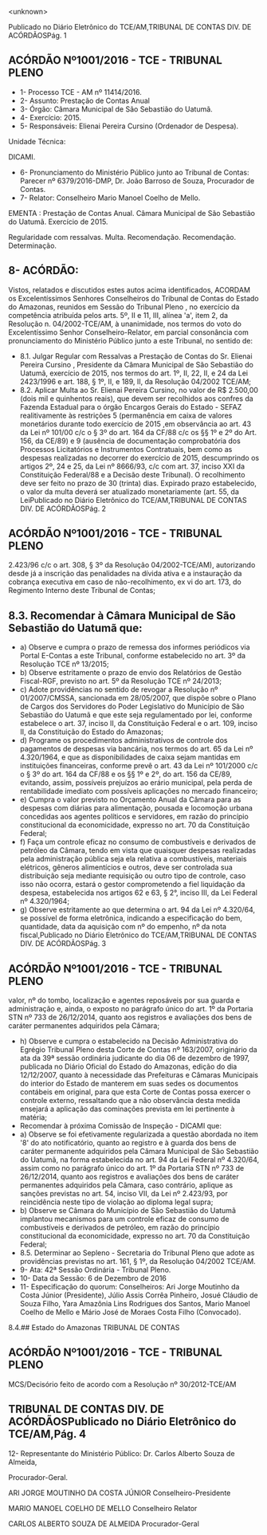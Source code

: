 &lt;unknown&gt;

Publicado  no  Diário Eletrônico do TCE/AM,TRIBUNAL DE CONTAS DIV. DE  ACÓRDÃOSPág. 1

## ACÓRDÃO Nº1001/2016 - TCE - TRIBUNAL PLENO

- 1- Processo TCE - AM nº 11414/2016.
- 2- Assunto: Prestação de Contas Anual
- 3- Órgão: Câmara Municipal de São Sebastião do Uatumã.
- 4- Exercício: 2015.
- 5- Responsáveis: Elienai Pereira Cursino (Ordenador de Despesa).

Unidade Técnica:

DICAMI.

- 6- Pronunciamento  do Ministério  Público  junto  ao Tribunal  de Contas: Parecer  nº 6379/2016-DMP, Dr. João Barroso de Souza, Procurador de Contas.
- 7- Relator: Conselheiro Mario Manoel Coelho de Mello.

EMENTA : Prestação  de  Contas  Anual.  Câmara Municipal  de  São  Sebastião  do  Uatumã.  Exercício de 2015.

Regularidade com ressalvas. Multa. Recomendação. Recomendação. Determinação.

## 8- ACÓRDÃO:

Vistos, relatados e discutidos estes autos acima identificados, ACORDAM os Excelentíssimos Senhores Conselheiros do Tribunal de Contas do Estado do Amazonas, reunidos em Sessão do Tribunal Pleno , no exercício da competência atribuída pelos arts. 5º,  II e 11,  III, alínea 'a', item 2, da Resolução n. 04/2002-TCE/AM, à unanimidade, nos termos do voto do  Excelentíssimo Senhor Conselheiro-Relator, em parcial consonância com pronunciamento do Ministério Público junto a este Tribunal, no sentido de:

- 8.1. Julgar Regular com Ressalvas a Prestação de Contas do Sr. Elienai Pereira  Cursino ,  Presidente  da  Câmara  Municipal  de  São  Sebastião do Uatumã, exercício de 2015, nos termos do art. 1º, II, 22, II, e 24 da Lei 2423/1996 e art. 188, §  1º,  II, e 189,  II, da Resolução 04/2002  TCE/AM;
- 8.2. Aplicar Multa ao Sr. Elienai Pereira Cursino, no valor de R$ 2.500,00 (dois mil e quinhentos reais), que devem ser recolhidos aos confres da Fazenda Estadual para  o órgão Encargos Gerais do Estado  - SEFAZ realitivamente  às  restrições  5  (permanência  em  caixa  de  valores monetários durante todo exercício de 2015 ,em observância ao art. 43 da Lei nº 101/00 c/c o § 3º do art. 164 da CF/88 c/c os §§ 1º e 2º do Art. 156,  da  CE/89)  e  9  (ausência  de  documentação  comprobatória  dos Processos  Licitatórios e Instrumentos  Contratuais, bem  como  as despesas realizadas no decorrer do exercício de 2015, descumprindo os artigos 2º, 24 e 25, da Lei nº 8666/93, c/c com art. 37, inciso XXI da Constituição  Federal/88  e  a  Decisão  deste  Tribunal).  O recolhimento deve ser feito no prazo de 30 (trinta) dias. Expirado prazo estabelecido, o valor da multa deverá ser atualizado monetariamente (art. 55, da LeiPublicado  no  Diário Eletrônico do TCE/AM,TRIBUNAL DE CONTAS DIV. DE  ACÓRDÃOSPág. 2

## ACÓRDÃO Nº1001/2016 - TCE - TRIBUNAL PLENO

2.423/96 c/c o art. 308, § 3º da Resolução 04/2002-TCE/AM), autorizando desde  já a inscrição das penalidades na  dívida ativa  e a instauração da cobrança executiva em caso de não-recolhimento, ex vi do art. 173, do Regimento Interno deste Tribunal de Contas;

## 8.3. Recomendar à Câmara Municipal de São Sebastião do Uatumã que:

- a) Observe e cumpra o prazo de remessa dos informes periódicos via Portal  E-Contas  a  este  Tribunal,  conforme  estabelecido  no  art.  3º  da Resolução TCE nº 13/2015;
- b) Observe  estritamente  o prazo  de  envio  dos  Relatórios  de  Gestão Fiscal-RGF, previsto no art. 5º da Resolução TCE nº 24/2013;
- c) Adote providências no sentido de revogar a Resolução nº 01/2007/CMSSA, sancionada em 28/05/2007, que dispõe sobre o Plano de  Cargos  dos  Servidores  do  Poder  Legislativo  do  Município  de  São Sebastião do Uatumã e que este seja regulamentado por lei, conforme estabelece o art. 37, inciso II, da Constituição Federal e o art. 109, inciso II, da Constituição do Estado do Amazonas;
- d) Programe os procedimentos administrativos de controle dos pagamentos de despesas via bancária, nos termos do art. 65 da Lei nº 4.320/1964,  e  que  as  disponibilidades  de  caixa  sejam  mantidas  em instituições financeiras, conforme prevê o art. 43 da Lei nº 101/2000 c/c o § 3º do art. 164 da CF/88 e os §§ 1º e 2º, do art. 156 da CE/89, evitando, assim, possíveis prejuízos ao erário municipal, pela perda de rentabilidade imediato com possíveis aplicações no mercado financeiro;
- e) Cumpra  o  valor  previsto  no  Orçamento  Anual  da  Câmara  para  as despesas com diárias para alimentação, pousada e locomoção urbana concedidas  aos  agentes  políticos  e  servidores,  em  razão  do  princípio constitucional  da  economicidade,  expresso  no  art.  70  da  Constituição Federal;
- f) Faça um controle eficaz no consumo de combustíveis e derivados de petróleo da Câmara, tendo em vista que quaisquer despesas realizadas pela  administração  pública  seja  ela  relativa  a  combustíveis,  materiais elétricos, gêneros  alimentícios e outros, deve  ser controlada sua distribuição seja mediante requisição ou outro tipo de controle, caso isso não ocorra, estará o gestor comprometendo a fiel liquidação da despesa, estabelecida  nos  artigos  62  e  63,  §  2°,  inciso  III,  da  Lei  Federal  nº 4.320/1964;
- g) Observe estritamente ao que determina o art. 94 da Lei nº 4.320/64, se  possível  de  forma  eletrônica,  indicando  a  especificação  do  bem, quantidade,  data  da  aquisição  com  nº  do  empenho,  nº  da  nota  fiscal,Publicado  no  Diário Eletrônico do TCE/AM,TRIBUNAL DE CONTAS DIV. DE  ACÓRDÃOSPág. 3

## ACÓRDÃO Nº1001/2016 - TCE - TRIBUNAL PLENO

valor, nº do tombo, localização e agentes reposáveis por sua guarda e administração  e,  ainda,  o  exposto  no  parágrafo  único  do  art.  1º  da Portaria STN  nº 733 de 26/12/2014, quanto aos registros e avaliações dos bens de caráter permanentes adquiridos pela Câmara;

- h) Observe  e  cumpra  o  estabelecido  na  Decisão  Administrativa  do Egrégio Tribunal Pleno desta Corte de Contas nº 163/2007, originário da ata da 39ª sessão ordinária judicante do dia 06 de dezembro de 1997, publicada  no  Diário  Oficial  do  Estado  do  Amazonas,  edição  do  dia 12/12/2007, quanto à necessidade das Prefeituras e Câmaras Municipais do  interior  do  Estado  de  manterem  em  suas  sedes  os  documentos contábeis em original, para que esta Corte de Contas possa exercer o controle  externo,  ressaltando  que  a  não  observância  desta  medida ensejará  a  aplicação  das  cominações  prevista  em  lei  pertinente  à matéria;
- Recomendar à próxima Comissão de Inspeção - DICAMI que:
- a) Observe se foi efetivamente regularizada a questão abordada no item '8' do ato notificatório, quanto ao registro e à guarda dos bens de caráter permanente  adquiridos  pela  Câmara  Municipal  de  São  Sebastião  do Uatumã,  na  forma  estabelecida  no  art.  94  da  Lei  Federal  nº  4.320/64, assim como  no  parágrafo  único  do  art.  1º  da  Portaria  STN  nº  733  de 26/12/2014,  quanto  aos  registros  e  avaliações  dos  bens  de  caráter permanentes adquiridos pela Câmara, caso contrário, aplique as sanções  previstas no art. 54, inciso VII, da Lei nº 2.423/93, por reincidência neste tipo de violação ao diploma legal supra;
- b) Observe  se  Câmara  do  Município  de  São  Sebastião  do  Uatumã implantou mecanismos  para um  controle eficaz de consumo  de combustíveis e derivados de petróleo, em razão do princípio constitucional  da  economicidade,  expresso  no  art.  70  da  Constituição Federal;
- 8.5. Determinar ao Sepleno - Secretaria do Tribunal Pleno que adote as providências  previstas  no  art.  161,  §  1º,  da  Resolução  04/2002  TCE/AM.
- 9- Ata: 42ª Sessão Ordinária - Tribunal Pleno.
- 10-  Data da Sessão: 6 de Dezembro de 2016
- 11-  Especificação  do  quorum: Conselheiros: Ari Jorge  Moutinho  da  Costa  Júnior (Presidente),  Júlio Assis  Corrêa  Pinheiro, Josué  Cláudio  de  Souza  Filho, Yara Amazônia Lins Rodrigues dos Santos, Mario Manoel Coelho de Mello e Mário José de Moraes Costa Filho (Convocado).

8.4.## Estado do Amazonas TRIBUNAL DE CONTAS

## ACÓRDÃO Nº1001/2016 - TCE - TRIBUNAL PLENO

MCS/Decisório feito de acordo com a Resolução nº 30/2012-TCE/AM

## TRIBUNAL DE CONTAS DIV. DE  ACÓRDÃOSPublicado  no  Diário Eletrônico do TCE/AM,Pág. 4

12-  Representante do Ministério Público: Dr. Carlos Alberto Souza de Almeida,

Procurador-Geral.

ARI JORGE MOUTINHO DA COSTA JÚNIOR Conselheiro-Presidente

MARIO MANOEL COELHO DE MELLO Conselheiro Relator

CARLOS ALBERTO SOUZA DE ALMEIDA Procurador-Geral